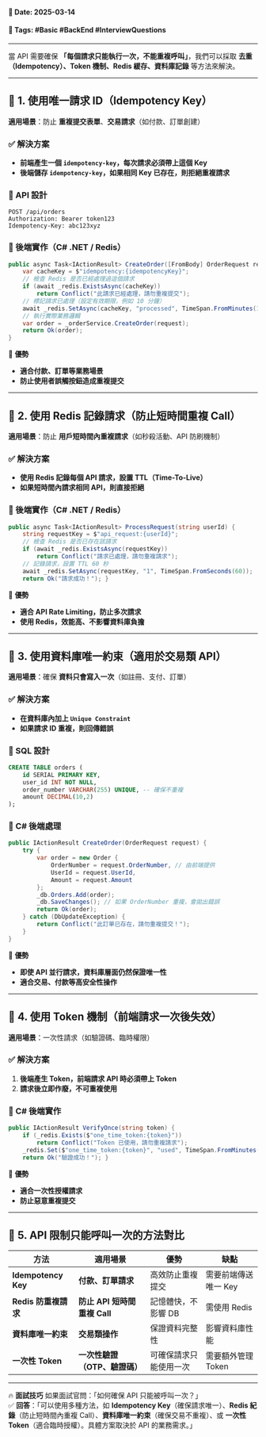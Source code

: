 #### 📅 **Date**: 2025-03-14

#### 🔖 **Tags**: #Basic #BackEnd #InterviewQuestions

---

當 API 需要確保 **「每個請求只能執行一次，不能重複呼叫」**，我們可以採取 **去重（Idempotency）、Token 機制、Redis 緩存、資料庫記錄** 等方法來解決。

---

## **📍 1. 使用唯一請求 ID（Idempotency Key）**

**適用場景**：防止 **重複提交表單**、**交易請求**（如付款、訂單創建）

### **✅ 解決方案**

- **前端產生一個 `idempotency-key`，每次請求必須帶上這個 Key**
- **後端儲存 `idempotency-key`，如果相同 Key 已存在，則拒絕重複請求**

### **🔹 API 設計**

```http
POST /api/orders 
Authorization: Bearer token123 
Idempotency-Key: abc123xyz
```

### **🔹 後端實作（C# .NET / Redis）**

```csharp
public async Task<IActionResult> CreateOrder([FromBody] OrderRequest request, [FromHeader] string idempotencyKey) {     
	var cacheKey = $"idempotency:{idempotencyKey}";      
	// 檢查 Redis 是否已經處理過這個請求     
	if (await _redis.ExistsAsync(cacheKey))         
		return Conflict("此請求已經處理，請勿重複提交");      
	// 標記請求已處理（設定有效期限，例如 10 分鐘）     
	await _redis.SetAsync(cacheKey, "processed", TimeSpan.FromMinutes(10));
	// 執行實際業務邏輯     
	var order = _orderService.CreateOrder(request);     
	return Ok(order); 
}
```

📌 **優勢**
- **適合付款、訂單等業務場景**
- **防止使用者誤觸按鈕造成重複提交**

---

## **📍 2. 使用 Redis 記錄請求（防止短時間重複 Call）**

**適用場景**：防止 **用戶短時間內重複請求**（如秒殺活動、API 防刷機制）

### **✅ 解決方案**

- **使用 Redis 記錄每個 API 請求，設置 TTL（Time-To-Live）**
- **如果短時間內請求相同 API，則直接拒絕**

### **🔹 後端實作（C# .NET / Redis）**

```csharp
public async Task<IActionResult> ProcessRequest(string userId) {     
	string requestKey = $"api_request:{userId}";      
	// 檢查 Redis 是否已存在該請求     
	if (await _redis.ExistsAsync(requestKey))         
		return Conflict("請求已處理，請勿重複請求");      
	// 記錄請求，設置 TTL 60 秒     
	await _redis.SetAsync(requestKey, "1", TimeSpan.FromSeconds(60));      
	return Ok("請求成功！"); }
```

📌 **優勢**
- **適合 API Rate Limiting，防止多次請求**
- **使用 Redis，效能高、不影響資料庫負擔**

---

## **📍 3. 使用資料庫唯一約束（適用於交易類 API）**

**適用場景**：確保 **資料只會寫入一次**（如註冊、支付、訂單）

### **✅ 解決方案**

- **在資料庫內加上 `Unique Constraint`**
- **如果請求 ID 重複，則回傳錯誤**

### **🔹 SQL 設計**

```sql
CREATE TABLE orders (     
	id SERIAL PRIMARY KEY,     
	user_id INT NOT NULL,     
	order_number VARCHAR(255) UNIQUE, -- 確保不重複     
	amount DECIMAL(10,2) 
);
```

### **🔹 C# 後端處理**

```csharp
public IActionResult CreateOrder(OrderRequest request) {     
	try {
		var order = new Order {
			OrderNumber = request.OrderNumber, // 由前端提供             
			UserId = request.UserId,             
			Amount = request.Amount         
		};          
		_db.Orders.Add(order);         
		_db.SaveChanges(); // 如果 OrderNumber 重複，會拋出錯誤         
		return Ok(order);     
	} catch (DbUpdateException) {         
		return Conflict("此訂單已存在，請勿重複提交！");     
	} 
}
```

📌 **優勢**
- **即使 API 並行請求，資料庫層面仍然保證唯一性**
- **適合交易、付款等高安全性操作**

---

## **📍 4. 使用 Token 機制（前端請求一次後失效）**

**適用場景**：一次性請求（如驗證碼、臨時權限）

### **✅ 解決方案**

1. **後端產生 Token，前端請求 API 時必須帶上 Token**  
2. **請求後立即作廢，不可重複使用**

### **🔹 C# 後端實作**

```csharp
public IActionResult VerifyOnce(string token) {     
	if (_redis.Exists($"one_time_token:{token}"))         
		return Conflict("Token 已使用，請勿重複請求");
	_redis.Set($"one_time_token:{token}", "used", TimeSpan.FromMinutes(5));
	return Ok("驗證成功！"); }
```

📌 **優勢**
- **適合一次性授權請求**
- **防止惡意重複提交**

---

## **📌 5. API 限制只能呼叫一次的方法對比**

|**方法**|**適用場景**|**優勢**|**缺點**|
|---|---|---|---|
|**Idempotency Key**|**付款、訂單請求**|高效防止重複提交|需要前端傳送唯一 Key|
|**Redis 防重複請求**|**防止 API 短時間重複 Call**|記憶體快，不影響 DB|需使用 Redis|
|**資料庫唯一約束**|**交易類操作**|保證資料完整性|影響資料庫性能|
|**一次性 Token**|**一次性驗證（OTP、驗證碼）**|可確保請求只能使用一次|需要額外管理 Token|

---

🔥 **面試技巧** 如果面試官問：「如何確保 API 只能被呼叫一次？」  
✅ **回答**：「可以使用多種方法，如 **Idempotency Key**（確保請求唯一）、**Redis 紀錄**（防止短時間內重複 Call）、**資料庫唯一約束**（確保交易不重複）、或 **一次性 Token**（適合臨時授權）。具體方案取決於 API 的業務需求。」